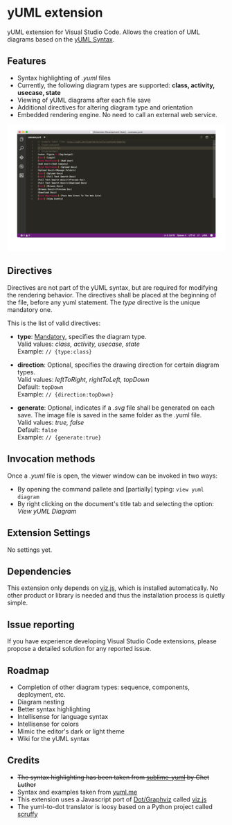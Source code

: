 # yUML extension
yUML extension for Visual Studio Code. Allows the creation of UML diagrams based on the [yUML Syntax](http://yuml.me/).

## Features
* Syntax highlighting of *.yuml* files
* Currently, the following diagram types are supported: **class, activity, usecase, state**
* Viewing of yUML diagrams after each file save
* Additional directives for altering diagram type and orientation
* Embedded rendering engine. No need to call an external web service.

![yUML extension screenshots](images/vscode-yuml.gif)

## Directives
Directives are not part of the yUML syntax, but are required for modifying the rendering behavior.
The directives shall be placed at the beginning of the file, before any yuml statement.
The *type* directive is the unique mandatory one.

This is the list of valid directives:

+ **type**: <u>Mandatory</u>, specifies the diagram type.    
  Valid values: *class, activity, usecase, state*  
  Example: `// {type:class}`

+ **direction**: Optional, specifies the drawing direction for certain diagram types.  
  Valid values: *leftToRight, rightToLeft, topDown*  
  Default: `topDown`  
  Example: `// {direction:topDown}`

+ **generate**: Optional, indicates if a *.svg* file shall be generated on each save. The image file is saved in the same folder as the .yuml file.  
  Valid values: *true, false*  
  Default: `false`  
  Example: `// {generate:true}`

## Invocation methods
Once a *.yuml* file is open, the viewer window can be invoked in two ways:
* By opening the command pallete and [partially] typing: `view yuml diagram`
* By right clicking on the document's title tab and selecting the option: *View yUML Diagram*

## Extension Settings
No settings yet.

## Dependencies
This extension only depends on [viz.js](https://github.com/mdaines/viz.js), which is installed automatically.
No other product or library is needed and thus the installation process is quietly simple.

## Issue reporting
If you have experience developing Visual Studio Code extensions, please propose a detailed solution for any reported issue.

## Roadmap
* Completion of other diagram types: sequence, components, deployment, etc.
* Diagram nesting
* Better syntax highlighting
* Intellisense for language syntax
* Intellisense for colors
* Mimic the editor's dark or light theme
* Wiki for the yUML syntax

## Credits
* ~~The syntax highlighting has been taken from [sublime-yuml](https://github.com/cluther/sublime-yuml) by Chet Luther~~
* Syntax and examples taken from [yuml.me](http://yuml.me/diagram/scruffy/class/samples)
* This extension uses a Javascript port of [Dot/Graphviz](http://www.graphviz.org/) called [viz.js](https://github.com/mdaines/viz.js)
* The yuml-to-dot translator is loosy based on a Python project called [scruffy](https://github.com/aivarsk/scruffy)
